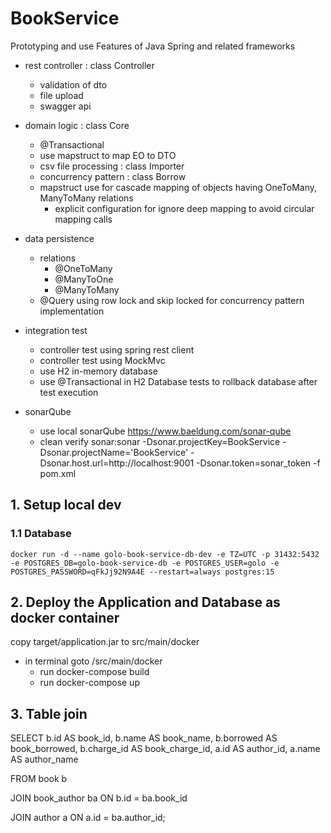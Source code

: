 # BookService

Prototyping and use Features of Java Spring and related frameworks

- rest controller : class Controller
  - validation of dto
  - file upload
  - swagger api

- domain logic : class Core
  - @Transactional
  - use mapstruct to map EO to DTO
  - csv file processing : class Importer
  - concurrency pattern : class Borrow
  - mapstruct use for cascade mapping of objects having OneToMany, ManyToMany relations
    - explicit configuration for ignore deep mapping to avoid circular mapping calls

- data persistence
  - relations
    - @OneToMany
    - @ManyToOne
    - @ManyToMany
  - @Query using row lock and skip locked for concurrency pattern implementation

- integration test
  - controller test using spring rest client
  - controller test using MockMvc
  - use H2 in-memory database
  - use @Transactional in H2 Database tests to rollback database after test execution

- sonarQube
  - use local sonarQube https://www.baeldung.com/sonar-qube
  - clean verify sonar:sonar -Dsonar.projectKey=BookService -Dsonar.projectName='BookService'
    -Dsonar.host.url=http://localhost:9001 -Dsonar.token=sonar_token -f pom.xml

## 1. Setup local dev

### 1.1 Database

```
docker run -d --name golo-book-service-db-dev -e TZ=UTC -p 31432:5432 -e POSTGRES_DB=golo-book-service-db -e POSTGRES_USER=golo -e POSTGRES_PASSWORD=qFkJj92N9A4E --restart=always postgres:15

```

## 2. Deploy the Application and Database as docker container
copy target/application.jar to src/main/docker
- in terminal goto /src/main/docker
    - run docker-compose build
    - run docker-compose up

## 3. Table join

SELECT
b.id AS book_id,
b.name AS book_name,
b.borrowed AS book_borrowed,
b.charge_id AS book_charge_id,
a.id AS author_id,
a.name AS author_name

FROM
book b

JOIN book_author ba ON b.id = ba.book_id

JOIN author a ON a.id = ba.author_id;